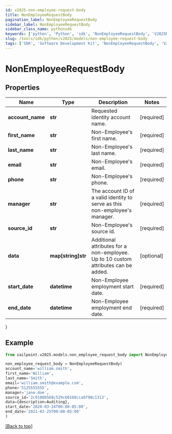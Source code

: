 ```yaml
---
id: v2025-non-employee-request-body
title: NonEmployeeRequestBody
pagination_label: NonEmployeeRequestBody
sidebar_label: NonEmployeeRequestBody
sidebar_class_name: pythonsdk
keywords: ['python', 'Python', 'sdk', 'NonEmployeeRequestBody', 'V2025NonEmployeeRequestBody'] 
slug: /tools/sdk/python/v2025/models/non-employee-request-body
tags: ['SDK', 'Software Development Kit', 'NonEmployeeRequestBody', 'V2025NonEmployeeRequestBody']
---
```


# NonEmployeeRequestBody


## Properties

Name | Type | Description | Notes
------------ | ------------- | ------------- | -------------
**account_name** | **str** | Requested identity account name. | [required]
**first_name** | **str** | Non-Employee's first name. | [required]
**last_name** | **str** | Non-Employee's last name. | [required]
**email** | **str** | Non-Employee's email. | [required]
**phone** | **str** | Non-Employee's phone. | [required]
**manager** | **str** | The account ID of a valid identity to serve as this non-employee's manager. | [required]
**source_id** | **str** | Non-Employee's source id. | [required]
**data** | **map[string]str** | Additional attributes for a non-employee. Up to 10 custom attributes can be added. | [optional] 
**start_date** | **datetime** | Non-Employee employment start date. | [required]
**end_date** | **datetime** | Non-Employee employment end date. | [required]
}

## Example

```python
from sailpoint.v2025.models.non_employee_request_body import NonEmployeeRequestBody

non_employee_request_body = NonEmployeeRequestBody(
account_name='william.smith',
first_name='William',
last_name='Smith',
email='william.smith@example.com',
phone='5125555555',
manager='jane.doe',
source_id='2c91808568c529c60168cca6f90c1313',
data={description=Auditing},
start_date='2020-03-24T00:00-05:00',
end_date='2021-03-25T00:00-05:00'
)

```
[[Back to top]](#) 

